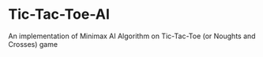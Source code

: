 # Tic-Tac-Toe-AI
An implementation of Minimax AI Algorithm on Tic-Tac-Toe (or Noughts and Crosses) game 
